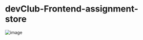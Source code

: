 # devClub-Frontend-assignment-store
![image](https://user-images.githubusercontent.com/93585090/210140412-642a40f1-3665-4499-aa87-b203a06127a2.png)

